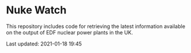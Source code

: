 # Nuke Watch

This repository includes code for retrieving the latest information available on the output of EDF nuclear power plants in the UK.

Last updated: 2021-01-18 19:45